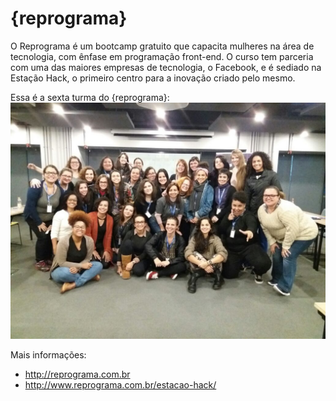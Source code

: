 # {reprograma}

O Reprograma é um bootcamp gratuito que capacita mulheres na área de tecnologia, com ênfase em programação front-end. O curso tem parceria com uma das maiores empresas de tecnologia, o Facebook, e é sediado na Estação Hack, o primeiro centro para a inovação criado pelo mesmo.  

Essa é a sexta turma do {reprograma}:
![Reprograma](https://github.com/thayllachristine/reprograma/blob/master/reprograma-6turma.jpg?raw=true)

Mais informações: 
* http://reprograma.com.br
* http://www.reprograma.com.br/estacao-hack/
